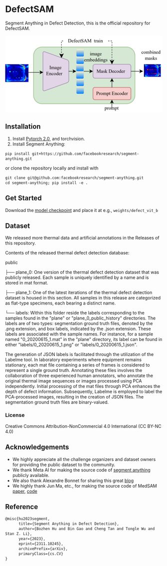 # DefectSAM
Segment Anything in Defect Detection, this is the official repository for DefectSAM.

![img](./imgs/DefectSAM-model.png)



## Installation
1. Install [Pytorch 2.0](https://pytorch.org/get-started/locally/), and torchvision.
2. Install Segment Anything:

```
pip install git+https://github.com/facebookresearch/segment-anything.git
```

or clone the repository locally and install with

```
git clone git@github.com:facebookresearch/segment-anything.git
cd segment-anything; pip install -e .
```


## Get Started
Download the [model checkpoint](https://drive.google.com/file/d/1VX8O7R7UCUg8In9SShLxK1lVRi97luEf/view?usp=sharing) and place it at e.g., `weights/defect_vit_b`

## Dataset
We released more thermal data and artificial annotations in the Releases of this repository.

Contents of the released thermal defect detection database:

public

 ├── plane_0: One version of the thermal defect detection dataset that was publicly released. Each sample is uniquely identified by a name and is stored in mat format.
 
 ├── plane_1: One of the latest iterations of the thermal defect detection dataset is housed in this section. All samples in this release are categorized as flat-type specimens, each bearing a distinct name.
 
└── labels: Within this folder reside the labels corresponding to the samples found in the "plane" or "plane_0_public_history" directories. The labels are of two types: segmentation ground truth files, denoted by the .png extension, and box labels, indicated by the .json extension. These labels are associated with the sample names. For instance, for a sample named "0_20200615_1.mat" in the "plane" directory, its label can be found in either "labels/0_20200615_1.png" or "labels/0_20200615_1.json".


The generation of JSON labels is facilitated through the utilization of the Labelme tool. In laboratory experiments where equipment remains stationary, each mat file containing a series of frames is considered to represent a single ground truth. Annotating these files involves the collaboration of three experienced human annotators, who annotate the original thermal image sequences or images processed using PCA independently. Initial processing of the mat files through PCA enhances the depth of defect information. Subsequently, Labelme is employed to label the PCA-processed images, resulting in the creation of JSON files. The segmentation ground truth files are binary-valued.


### License
Creative Commons Attribution-NonCommercial 4.0 International (CC BY-NC 4.0)


## Acknowledgements
- We highly appreciate all the challenge organizers and dataset owners for providing the public dataset to the community.
- We thank Meta AI for making the source code of [segment anything](https://github.com/facebookresearch/segment-anything) publicly available.
- We also thank Alexandre Bonnet for sharing this great [blog](https://encord.com/blog/learn-how-to-fine-tune-the-segment-anything-model-sam/)
- We highly thank Jun Ma, etc., for making the source code of MedSAM [paper](https://arxiv.org/abs/2304.12306), [code](https://github.com/bowang-lab/MedSAM)

## Reference
```
@misc{hu2023segment,
      title={Segment Anything in Defect Detection}, 
      author={Bozhen Hu and Bin Gao and Cheng Tan and Tongle Wu and Stan Z. Li},
      year={2023},
      eprint={2311.10245},
      archivePrefix={arXiv},
      primaryClass={cs.CV}
}
```
